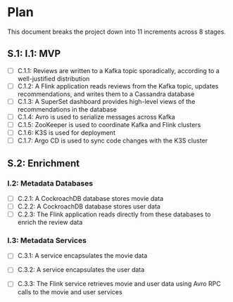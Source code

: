 # Plan

This document breaks the project down into 11 increments across 8 stages.

## S.1: I.1: MVP

- [ ] C.1.1: Reviews are written to a Kafka topic sporadically, according to a well-justified
distribution
- [ ] C.1.2: A Flink application reads reviews from the Kafka topic, updates recommendations,
and writes them to a Cassandra database
- [ ] C.1.3: A SuperSet dashboard provides high-level views of the recommendations
in the database
- [ ] C.1.4: Avro is used to serialize messages across Kafka
- [ ] C.1.5: ZooKeeper is used to coordinate Kafka and Flink clusters
- [ ] C.1.6: K3S is used for deployment
- [ ] C.1.7: Argo CD is used to sync code changes with the K3S cluster

## S.2: Enrichment

### I.2: Metadata Databases

- [ ] C.2.1: A CockroachDB database stores movie data
- [ ] C.2.2: A CockroachDB database stores user data
- [ ] C.2.3: The Flink application reads directly from these databases to enrich the review data

### I.3: Metadata Services

- [ ] C.3.1: A service encapsulates the movie data
- [ ] C.3.2: A service encapsulates the user data
- [ ] C.3.3: The Flink service retrieves movie and user data using Avro RPC calls to the movie
and user services

